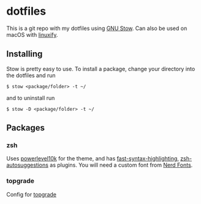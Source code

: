 # dotfiles

This is a git repo with my dotfiles using [GNU Stow](https://www.gnu.org/software/stow/). Can also be used on macOS with [linuxify](https://github.com/fabiomaia/linuxify).

## Installing

Stow is pretty easy to use. To install a package, change your directory into the dotfiles and run

    $ stow <package/folder> -t ~/

and to uninstall run

    $ stow -D <package/folder> -t ~/

## Packages

### zsh

Uses [powerlevel10k](https://github.com/romkatv/powerlevel10k) for the theme, and has [fast-syntax-highlighting](https://github.com/zdharma/fast-syntax-highlighting), [zsh-autosuggestions](https://github.com/zsh-users/zsh-autosuggestions) as plugins. You will need a custom font from [Nerd Fonts](https://github.com/ryanoasis/nerd-fonts).

### topgrade

Config for [topgrade](https://github.com/topgrade-rs/topgrade)